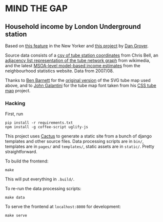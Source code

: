 # MIND THE GAP

## Household income by London Underground station

Based on [this feature][1] in the New Yorker and [this project][2] by [Dan
Grover][3].

Source data consists of a [csv of tube station coordinates][4] from Chris Bell,
an [adjacency list representation of the tube network graph][5] from wikimedia,
and the latest [MSOA-level model-based income estimates][6] from the
neighbourhood statistics website.  Data from 2007/08.

Thanks to [Ben Barnett][7] for the [original version][8] of the SVG tube map
used above, and to [John Galantini][9] for the tube map font taken from his
[CSS tube map][10] project.

### Hacking

First, run

    pip install -r requirements.txt
    npm install -g coffee-script uglify-js

This project uses [Cactus][11] to generate a static site from a bunch of django
templates and other source files. Data processing scripts are in `bin/`,
templates are in `pages/` and `templates/`, static assets are in `static/`.
Pretty straightforward.

To build the frontend:

    make

This will put everything in `.build/`.

To re-run the data processing scripts:

    make data

To serve the frontend at `localhost:8000` for development:

    make serve

[1]: http://www.newyorker.com/sandbox/business/subway.html
[2]: http://dangrover.com/
[3]: http://dangrover.github.io/sf-transit-inequality/
[4]: http://www.doogal.co.uk/london_stations.php
[5]: http://commons.wikimedia.org/wiki/London_Underground_geographic_maps/CSV
[6]: http://www.neighbourhood.statistics.gov.uk/dissemination/Info.do?page=analysisandguidance/analysisarticles/income-small-area-model-based-estimates-200708.htm
[7]: http://www.benbarnett.net/
[8]: https://github.com/benbarnett/SVG-Tube-Map
[9]: http://www.johngalantini.com/
[10]: http://www.csstubemap.co.uk/
[11]: https://github.com/koenbok/Cactus
